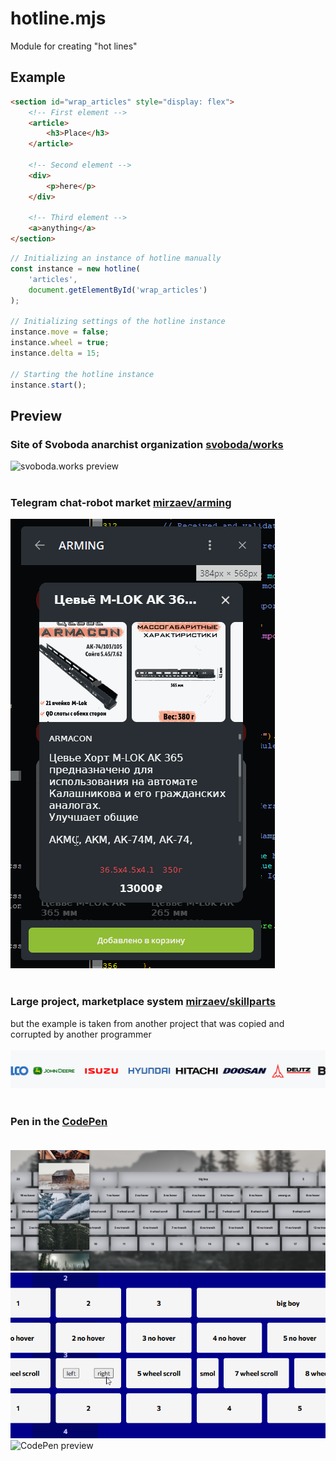 # hotline.mjs
Module for creating "hot lines"

## Example
```html
<section id="wrap_articles" style="display: flex">
    <!-- First element -->
    <article>
        <h3>Place</h3>
    </article>

    <!-- Second element -->
    <div>
        <p>here</p>
    </div>

    <!-- Third element -->
    <a>anything</a>
</section>
```
```js
// Initializing an instance of hotline manually
const instance = new hotline(
    'articles', 
    document.getElementById('wrap_articles')
);
        
// Initializing settings of the hotline instance
instance.move = false;
instance.wheel = true;
instance.delta = 15;

// Starting the hotline instance
instance.start();
```

## Preview
### Site of Svoboda anarchist organization [svoboda/works](https://git.mirzaev.sexy/svoboda/works)
![svoboda.works preview](preview/24.gif)<br><br>
### Telegram chat-robot market [mirzaev/arming](https://git.mirzaev.sexy/mirzaev/arming)
![ARMING preview](preview/5.gif)<br><br>
### Large project, marketplace system [mirzaev/skillparts](https://git.mirzaev.sexy/mirzaev/skillparts)
but the example is taken from another project that was copied and corrupted by another programmer<br><br>
![SkillParts preview](preview/8.gif)<br><br>
### Pen in the [CodePen](https://codepen.io/mirzaev-sexy/pen/gOzBZOP)<br><br>
![CodePen preview](preview/2024-11-27%2021_48_32-hotline.mjs.png)
![CodePen preview](preview/17.gif)
![CodePen preview](preview/6.gif)